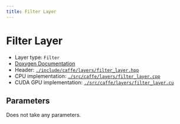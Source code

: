 ```yaml
---
title: Filter Layer
---
```


# Filter Layer

* Layer type: `Filter`
* [Doxygen Documentation](http://caffe.berkeleyvision.org/doxygen/classcaffe_1_1FilterLayer.md)
* Header: [`./include/caffe/layers/filter_layer.hpp`](https://github.com/BVLC/caffe/blob/master/include/caffe/layers/filter_layer.hpp)
* CPU implementation: [`./src/caffe/layers/filter_layer.cpp`](https://github.com/BVLC/caffe/blob/master/src/caffe/layers/filter_layer.cpp)
* CUDA GPU implementation: [`./src/caffe/layers/filter_layer.cu`](https://github.com/BVLC/caffe/blob/master/src/caffe/layers/filter_layer.cu)

## Parameters

Does not take any parameters.
